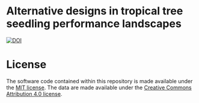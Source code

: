 # Alternative designs in tropical tree seedling performance landscapes

[![DOI](https://zenodo.org/badge/DOI/10.5281/zenodo.1296546.svg)](https://doi.org/10.5281/zenodo.1296546)


# License
The software code contained within this repository is made available under the [MIT license](https://opensource.org/licenses/mit-license.php). The data are made available under the [Creative Commons Attribution 4.0 license](https://creativecommons.org/licenses/by/4.0/).
